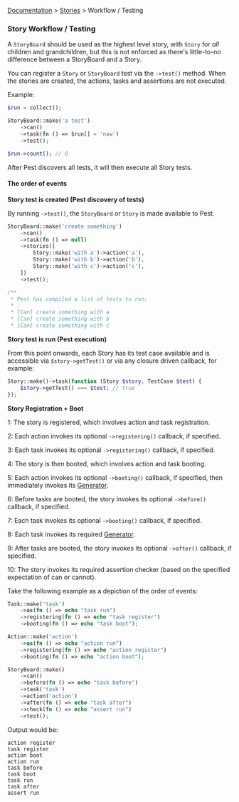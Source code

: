 [Documentation](/docs/documentation.md) > [Stories](/docs/stories.md) > Workflow / Testing

### Story Workflow / Testing

A `StoryBoard` should be used as the highest level story, with `Story` for _all_ children and grandchildren, but this is not enforced as there's little-to-no difference between a StoryBoard and a Story.

You can register a `Story` or `StoryBoard` test via the `->test()` method. When the stories are created, the actions, tasks and assertions are not executed.

Example:

```php
$run = collect();

StoryBoard::make('a test')
    ->can()
    ->task(fn () => $run[] = 'now')
    ->test();

$run->count(); // 0 
```

After Pest discovers all tests, it will then execute all Story tests.

#### The order of events

**Story test is created (Pest discovery of tests)**

By running `->test()`, the `StoryBoard` or `Story` is made available to Pest. 

```php
StoryBoard::make('create something')
    ->can()
    ->task(fn () => null)
    ->stories([
        Story::make('with a')->action('a'),
        Story::make('with b')->action('b'),
        Story::make('with c')->action('c'),
    ])
    ->test();

/**
 * Pest has compiled a list of tests to run:
 * 
 * [Can] create something with a
 * [Can] create something with b
 * [Can] create something with c
```

**Story test is run (Pest execution)**

From this point onwards, each Story has its test case available and is accessible via `$story->getTest()` or via any closure driven callback, for example:

```php
Story::make()->task(function (Story $story, TestCase $test) {
    $story->getTest() === $test; // true
});
```

**Story Registration + Boot**

1: The story is registered, which involves action and task registration.

2: Each action invokes its optional `->registering()` callback, if specified.

3: Each task invokes its optional `->registering()` callback, if specified.

4: The story is then booted, which involves action and task booting.

5: Each action invokes its optional `->booting()` callback, if specified, then immediately invokes its [Generator](/docs/actions.md#generators). 

6: Before tasks are booted, the story invokes its optional `->before()` callback, if specified.

7: Each task invokes its optional `->booting()` callback, if specified.

8: Each task invokes its required [Generator](/docs/actions.md#generators).

9: After tasks are booted, the story invokes its optional `->after()` callback, if specified.

10: The story invokes its required assertion checker (based on the specified expectation of can or cannot).

Take the following example as a depiction of the order of events:

```php
Task::make('task')
    ->as(fn () => echo "task run")
    ->registering(fn () => echo "task register")
    ->booting(fn () => echo "task boot");

Action::make('action')
    ->as(fn () => echo "action run")
    ->registering(fn () => echo "action register")
    ->booting(fn () => echo "action boot");

StoryBoard::make()
    ->can()
    ->before(fn () => echo "task before")
    ->task('task')
    ->action('action')
    ->after(fn () => echo "task after")
    ->check(fn () => echo "assert run")
    ->test();
```

Output would be:

```
action register
task register
action boot
action run
task before
task boot
task run
task after
assert run
```
